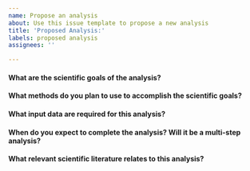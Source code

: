 ```yaml
---
name: Propose an analysis
about: Use this issue template to propose a new analysis
title: 'Proposed Analysis:'
labels: proposed analysis
assignees: ''

---
```


<!--Hi there! Please take a moment to fill out the template below.-->

#### What are the scientific goals of the analysis?



#### What methods do you plan to use to accomplish the scientific goals?



#### What input data are required for this analysis?



#### When do you expect to complete the analysis? Will it be a multi-step analysis?



#### What relevant scientific literature relates to this analysis?


